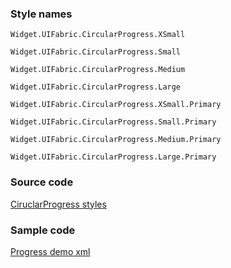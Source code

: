 ### Style names

`Widget.UIFabric.CircularProgress.XSmall`

`Widget.UIFabric.CircularProgress.Small`

`Widget.UIFabric.CircularProgress.Medium`

`Widget.UIFabric.CircularProgress.Large`

`Widget.UIFabric.CircularProgress.XSmall.Primary`

`Widget.UIFabric.CircularProgress.Small.Primary`

`Widget.UIFabric.CircularProgress.Medium.Primary`

`Widget.UIFabric.CircularProgress.Large.Primary`

### Source code

[CiruclarProgress styles](https://github.com/OfficeDev/ui-fabric-android/blob/master/OfficeUIFabric/src/main/res/values/styles.xml)

### Sample code

[Progress demo xml](https://github.com/OfficeDev/ui-fabric-android/blob/master/OfficeUIFabric.Demo/src/main/res/layout/activity_progress.xml)
